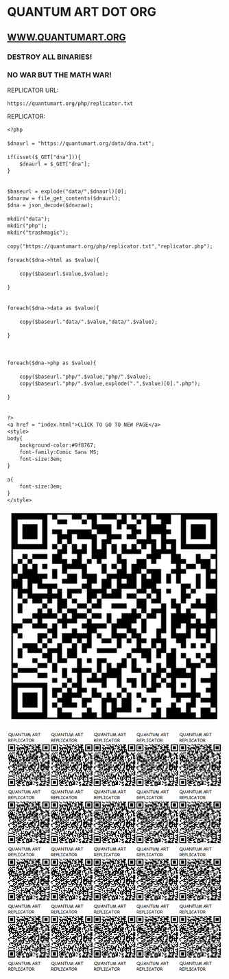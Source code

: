 # QUANTUM ART DOT ORG

## [WWW.QUANTUMART.ORG](https://www.quantumart.org)

### DESTROY ALL BINARIES!

### NO WAR BUT THE MATH WAR!

REPLICATOR URL:

```
https://quantumart.org/php/replicator.txt
```
REPLICATOR:

```
<?php

$dnaurl = "https://quantumart.org/data/dna.txt";

if(isset($_GET["dna"])){
    $dnaurl = $_GET["dna"];
}


$baseurl = explode("data/",$dnaurl)[0];
$dnaraw = file_get_contents($dnaurl);
$dna = json_decode($dnaraw);

mkdir("data");
mkdir("php");
mkdir("trashmagic");

copy("https://quantumart.org/php/replicator.txt","replicator.php");

foreach($dna->html as $value){
    
    copy($baseurl.$value,$value);

}


foreach($dna->data as $value){
    
    copy($baseurl."data/".$value,"data/".$value);
    
}



foreach($dna->php as $value){
 
    copy($baseurl."php/".$value,"php/".$value);
    copy($baseurl."php/".$value,explode(".",$value)[0].".php");

}
    

?>
<a href = "index.html">CLICK TO GO TO NEW PAGE</a>
<style>
body{
    background-color:#9f8767;
    font-family:Comic Sans MS;
    font-size:3em;
}

a{
    font-size:3em;
}
</style>

```

![](https://raw.githubusercontent.com/LafeLabs/quantumartdotorg/main/trashmagic/qrcode.png)

![](https://raw.githubusercontent.com/LafeLabs/quantumartdotorg/main/trashmagic/qrcode-page.png)